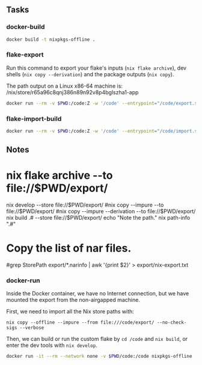 ## Tasks

### docker-build

```bash
docker build -t nixpkgs-offline .
```

### flake-export

Run this command to export your flake's inputs (`nix flake archive`), dev shells (`nix copy --derivation`) and the package outputs (`nix copy`).

The path output on a Linux x86-64 machine is: /nix/store/r65a96c8qnj386n89n92v8p4bglszha1-app

```bash
docker run --rm -v $PWD:/code:Z -w '/code' --entrypoint="/code/export.sh" nixpkgs-offline
```

### flake-import-build

```bash
docker run --rm -v $PWD:/code:Z -w '/code' --entrypoint="/code/import.sh" nixpkgs-offline
```

## Notes

# nix flake archive --to file://$PWD/export/
nix develop --store file://$PWD/export/
#nix copy --impure --to file://$PWD/export/
#nix copy --impure --derivation --to file://$PWD/export/
nix build .# --store file://$PWD/export/
echo "Note the path."
nix path-info ".#"
# Copy the list of nar files.
#grep StorePath export/*.narinfo | awk '{print $2}' > export/nix-export.txt

### docker-run

Inside the Docker container, we have no Internet connection, but we have mounted the export from the non-airgapped machine.

First, we need to import all the Nix store paths with:

`nix copy --offline --impure --from file:///code/export/ --no-check-sigs --verbose`

Then, we can build or run the custom flake by `cd /code` and `nix build`, or enter the dev tools with `nix develop`.

```bash
docker run -it --rm --network none -v $PWD/code:/code nixpkgs-offline
```


